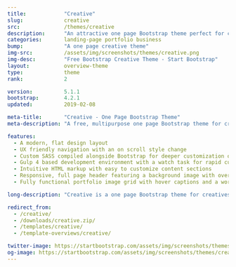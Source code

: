 ```yaml
---
title:            "Creative"
slug:             creative
src:              /themes/creative
description:      "An attractive one page Bootstrap theme perfect for creative portfolios and businesses"
categories:       landing-page portfolio business
bump:             "A one page creative theme"
img-src:          /assets/img/screenshots/themes/creative.png
img-desc:         "Free Bootstrap Creative Theme - Start Bootstrap"
layout:           overview-theme
type:             theme
rank:             2

version:          5.1.1
bootstrap:        4.2.1
updated:          2019-02-08

meta-title:       "Creative - One Page Bootstrap Theme"
meta-description: "A free, multipurpose one page Bootstrap theme for creatives, businesses, and more. All Start Bootstrap templates are free to download and open source."

features:
  - A modern, flat design layout
  - UX friendly navigation with an on scroll style change
  - Custom SASS compiled alongside Bootstrap for deeper customization options
  - Gulp 4 based development environment with a watch task for rapid custom development
  - Intuitive HTML markup with easy to customize content sections
  - Responsive, full page header featuring a background image with overlay and vertically centered content
  - Fully functional portfolio image grid with hover captions and a working lightbox gallery

long-description: "Creative is a one page Bootstrap theme for creatives, small businesses, and other multipurpose use. A modern, flat design style works in unison with rich features and plugins making this theme a great boilerplate for your next Bootstrap based project!"

redirect_from:
  - /creative/
  - /downloads/creative.zip/
  - /templates/creative/
  - /template-overviews/creative/

twitter-image: https://startbootstrap.com/assets/img/screenshots/themes/twitter/creative.png
og-image: https://startbootstrap.com/assets/img/screenshots/themes/creative.png
---
```

